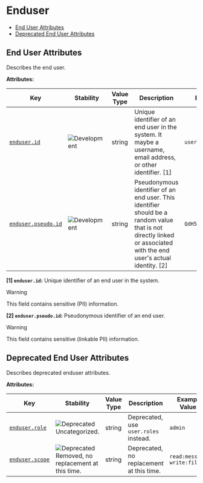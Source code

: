 <!-- NOTE: THIS FILE IS AUTOGENERATED. DO NOT EDIT BY HAND. -->
<!-- see templates/registry/markdown/attribute_namespace.md.j2 -->

# Enduser

- [End User Attributes](#end-user-attributes)
- [Deprecated End User Attributes](#deprecated-end-user-attributes)

## End User Attributes

Describes the end user.

**Attributes:**

| Key | Stability | Value Type | Description | Example Values |
|---|---|---|---|---|
| <a id="enduser-id" href="#enduser-id">`enduser.id`</a> | ![Development](https://img.shields.io/badge/-development-blue) | string | Unique identifier of an end user in the system. It maybe a username, email address, or other identifier. [1] | `username` |
| <a id="enduser-pseudo-id" href="#enduser-pseudo-id">`enduser.pseudo.id`</a> | ![Development](https://img.shields.io/badge/-development-blue) | string | Pseudonymous identifier of an end user. This identifier should be a random value that is not directly linked or associated with the end user's actual identity. [2] | `QdH5CAWJgqVT4rOr0qtumf` |

**[1] `enduser.id`:** Unique identifier of an end user in the system.

> [!Warning]
> This field contains sensitive (PII) information.

**[2] `enduser.pseudo.id`:** Pseudonymous identifier of an end user.

> [!Warning]
> This field contains sensitive (linkable PII) information.

## Deprecated End User Attributes

Describes deprecated enduser attributes.

**Attributes:**

| Key | Stability | Value Type | Description | Example Values |
|---|---|---|---|---|
| <a id="enduser-role" href="#enduser-role">`enduser.role`</a> | ![Deprecated](https://img.shields.io/badge/-deprecated-red)<br>Uncategorized. | string | Deprecated, use `user.roles` instead. | `admin` |
| <a id="enduser-scope" href="#enduser-scope">`enduser.scope`</a> | ![Deprecated](https://img.shields.io/badge/-deprecated-red)<br>Removed, no replacement at this time. | string | Deprecated, no replacement at this time. | `read:message, write:files` |
